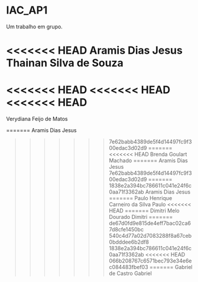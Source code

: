 # IAC_AP1
Um trabalho em grupo.

<<<<<<< HEAD
Aramis Dias Jesus
Thainan Silva de Souza
=======
<<<<<<< HEAD
<<<<<<< HEAD
<<<<<<< HEAD
=======
Verydiana Feijo de Matos

=======
Aramis Dias Jesus
>>>>>>> 7e62babb4389de5f4d14497fc9f300edac3d02d9
=======
<<<<<<< HEAD
Brenda Goulart Machado
=======
Aramis Dias Jesus
>>>>>>> 7e62babb4389de5f4d14497fc9f300edac3d02d9
=======
>>>>>>> 1838e2a394bc786611c041e24f6c0aa71f3362ab
Aramis Dias Jesus
=======
Paulo Henrique Carneiro da Silva 
>>>>>>> Paulo
<<<<<<< HEAD
=======
Dimitri Melo Dourado
>>>>>>> Dimitri
=======
>>>>>>> de67d0fd9e815de4eff7bac02ca67d8cfe1450bc
>>>>>>> 540c4d77a02d7083288f8a67ceb0bdddee6b2df8
>>>>>>> 1838e2a394bc786611c041e24f6c0aa71f3362ab
<<<<<<< HEAD
>>>>>>> 066b208767c6571bec793e34e6ec084483fbef03
=======
Gabriel de Castro
>>>>>>> Gabriel
